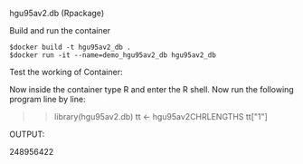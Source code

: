 hgu95av2.db (Rpackage)

Build and run the container

	$docker build -t hgu95av2_db .
	$docker run -it --name=demo_hgu95av2_db hgu95av2_db


Test the working of Container:

Now inside the container type R and enter the  R shell.
Now run the following program line by line:

>> library(hgu95av2.db)
>> tt <- hgu95av2CHRLENGTHS
>> tt["1"]

OUTPUT:

248956422

